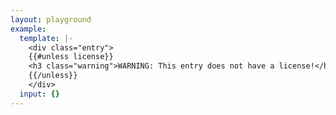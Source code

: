 ```yaml
---
layout: playground
example:
  template: |-
    <div class="entry">
    {{#unless license}}
    <h3 class="warning">WARNING: This entry does not have a license!</h3>
    {{/unless}}
    </div>
  input: {}
---
```

